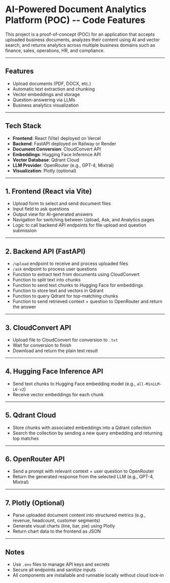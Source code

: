 # AI-Powered Document Analytics Platform (POC) -- Code Features

This project is a proof-of-concept (POC) for an application that accepts uploaded business documents, analyzes their content using AI and vector search, and returns analytics across multiple business domains such as finance, sales, operations, HR, and compliance.

---

## Features

- Upload documents (PDF, DOCX, etc.)
- Automatic text extraction and chunking
- Vector embeddings and storage
- Question-answering via LLMs
- Business analytics visualization

---

## Tech Stack

- **Frontend**: React (Vite) deployed on Vercel
- **Backend**: FastAPI deployed on Railway or Render
- **Document Conversion**: CloudConvert API
- **Embeddings**: Hugging Face Inference API
- **Vector Database**: Qdrant Cloud
- **LLM Provider**: OpenRouter (e.g., GPT-4, Mixtral)
- **Visualization**: Plotly (optional)

---

## 1. Frontend (React via Vite)


- Upload form to select and send document files
- Input field to ask questions
- Output view for AI-generated answers
- Navigation for switching between Upload, Ask, and Analytics pages
- Logic to call backend API endpoints for file upload and question submission

---

## 2. Backend API (FastAPI)


- `/upload` endpoint to receive and process uploaded files
- `/ask` endpoint to process user questions
- Function to extract text from documents using CloudConvert
- Function to split text into chunks
- Function to send text chunks to Hugging Face for embeddings
- Function to store text and vectors in Qdrant
- Function to query Qdrant for top-matching chunks
- Function to send retrieved context + question to OpenRouter and return the answer

---

## 3. CloudConvert API


- Upload file to CloudConvert for conversion to `.txt`
- Wait for conversion to finish
- Download and return the plain text result

---

## 4. Hugging Face Inference API


- Send text chunks to Hugging Face embedding model (e.g., `all-MiniLM-L6-v2`)
- Receive vector embeddings for each chunk

---

## 5. Qdrant Cloud


- Store chunks with associated embeddings into a Qdrant collection
- Search the collection by sending a new query embedding and returning top matches

---

## 6. OpenRouter API


- Send a prompt with relevant context + user question to OpenRouter
- Return the generated response from the selected LLM (e.g., GPT-4, Mixtral)

---

## 7. Plotly (Optional)


- Parse uploaded document content into structured metrics (e.g., revenue, headcount, customer segments)
- Generate visual charts (line, bar, pie) using Plotly
- Return chart data to the frontend as JSON

---

## Notes

- Use `.env` files to manage API keys and secrets
- Secure all endpoints and sanitize inputs
- All components are installable and runnable locally without cloud lock-in